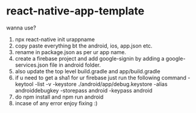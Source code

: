 # react-native-app-template
wanna use?  

1. npx react-native init urappname
2. copy paste everything bt the android, ios, app.json etc.
3. rename in package.json as per ur app name.
4. create a firebase project and add google-signin by adding a google-services.json file in android folder.
5. also update the top level build.gradle and app/build.gradle
6. if u need to get a sha1 for ur firebase just run the following command - keytool -list -v -keystore ./android/app/debug.keystore -alias androiddebugkey -storepass android -keypass android
7. do npm install and npm run android
8. incase of any error enjoy fixing :)

